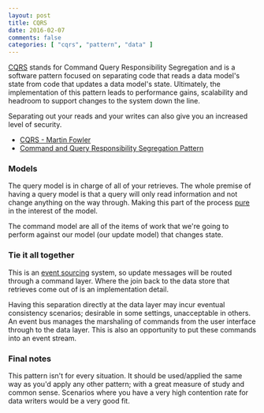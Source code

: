 ```yaml
---
layout: post
title: CQRS
date: 2016-02-07
comments: false
categories: [ "cqrs", "pattern", "data" ]
---
```


[CQRS](https://en.wikipedia.org/wiki/Command%E2%80%93query_separation#Command_Query_Responsibility_Segregation) stands for Command Query Responsibility Segregation and is a software pattern focused on separating code that reads a data model's state from code that updates a data model's state. Ultimately, the implementation of this pattern leads to performance gains, scalability and headroom to support changes to the system down the line.

Separating out your reads and your writes can also give you an increased level of security.

* [CQRS - Martin Fowler](http://martinfowler.com/bliki/CQRS.html)
* [Command and Query Responsibility Segregation Pattern](https://msdn.microsoft.com/en-au/library/dn568103.aspx)

### Models

The query model is in charge of all of your retrieves. The whole premise of having a query model is that a query will only read information and not change anything on the way through. Making this part of the process [pure](https://en.wikipedia.org/wiki/Pure_function) in the interest of the model.

The command model are all of the items of work that we're going to perform against our model (our update model) that changes state.

### Tie it all together

This is an [event sourcing](https://msdn.microsoft.com/en-au/library/dn589792.aspx) system, so update messages will be routed through a command layer. Where the join back to the data store that retrieves come out of is an implementation detail.

Having this separation directly at the data layer may incur eventual consistency scenarios; desirable in some settings, unacceptable in others. An event bus manages the marshaling of commands from the user interface through to the data layer. This is also an opportunity to put these commands into an event stream. 

### Final notes

This pattern isn't for every situation. It should be used/applied the same way as you'd apply any other pattern; with a great measure of study and common sense. Scenarios where you have a very high contention rate for data writers would be a very good fit.